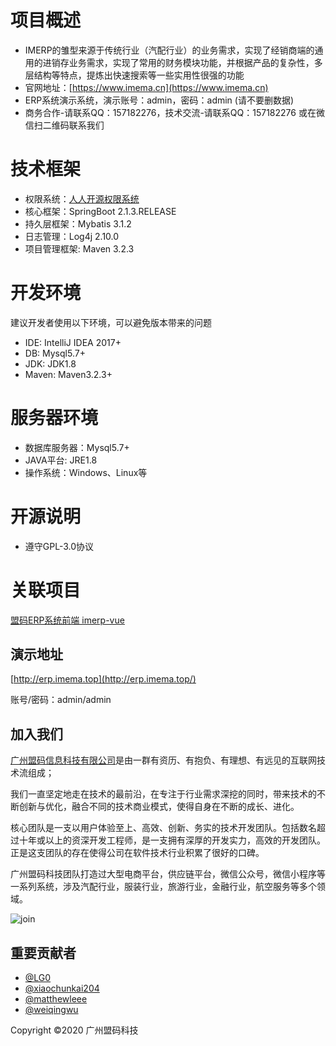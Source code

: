 # 项目概述
* IMERP的雏型来源于传统行业（汽配行业）的业务需求，实现了经销商端的通用的进销存业务需求，实现了常用的财务模块功能，并根据产品的复杂性，多层结构等特点，提炼出快速搜索等一些实用性很强的功能
* 官网地址：[https://www.imema.cn](https://www.imema.cn)
* ERP系统演示系统，演示账号：admin，密码：admin (请不要删数据)
* 商务合作-请联系QQ：157182276，技术交流-请联系QQ：157182276  或在微信扫二维码联系我们


# 技术框架
* 权限系统：[人人开源权限系统](https://gitee.com/renrenio/renren-security)
* 核心框架：SpringBoot 2.1.3.RELEASE
* 持久层框架：Mybatis 3.1.2
* 日志管理：Log4j 2.10.0
* 项目管理框架: Maven 3.2.3

# 开发环境
建议开发者使用以下环境，可以避免版本带来的问题
* IDE: IntelliJ IDEA 2017+
* DB: Mysql5.7+
* JDK: JDK1.8
* Maven: Maven3.2.3+

# 服务器环境
* 数据库服务器：Mysql5.7+
* JAVA平台: JRE1.8
* 操作系统：Windows、Linux等

# 开源说明
* 遵守GPL-3.0协议

# 关联项目
[盟码ERP系统前端 imerp-vue](https://gitee.com/imema/imerp-vue)

## 演示地址
[http://erp.imema.top](http://erp.imema.top/)

账号/密码：admin/admin

## 加入我们

[广州盟码信息科技有限公司](http://imema.cn)是由一群有资历、有抱负、有理想、有远见的互联网技术流组成；

我们一直坚定地走在技术的最前沿，在专注于行业需求深挖的同时，带来技术的不断创新与优化，融合不同的技术商业模式，使得自身在不断的成长、进化。

核心团队是一支以用户体验至上、高效、创新、务实的技术开发团队。包括数名超过十年或以上的资深开发工程师，是一支拥有深厚的开发实力，高效的开发团队。正是这支团队的存在使得公司在软件技术行业积累了很好的口碑。

广州盟码科技团队打造过大型电商平台，供应链平台，微信公众号，微信小程序等一系列系统，涉及汽配行业，服装行业，旅游行业，金融行业，航空服务等多个领域。

![join](http://imema.cn/assets/27be8aa9cfddd7acb05ec293cebed8e2.jpg)

## 重要贡献者

* [@LG0](https://gitee.com/LG0)
* [@xiaochunkai204](https://gitee.com/xiaochunkai204)
* [@matthewleee](https://gitee.com/matthewleee)
* [@weiqingwu](https://gitee.com/weiqingwu)

Copyright ©2020 广州盟码科技